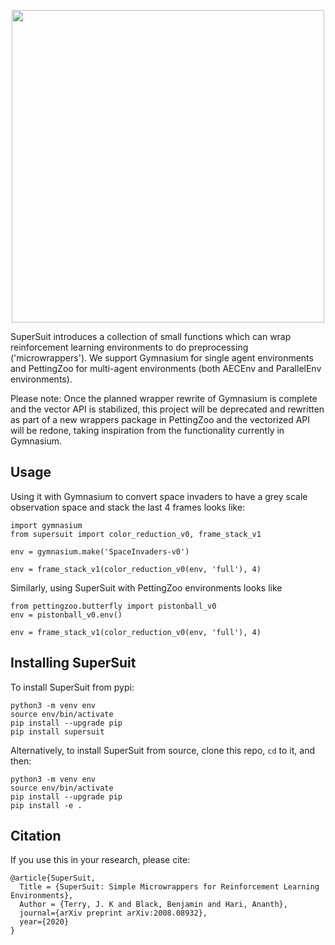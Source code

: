 <p align="center">
    <img src="https://raw.githubusercontent.com/Farama-Foundation/SuperSuit/master/supersuit-text.png" width="500px"/>
</p>


SuperSuit introduces a collection of small functions which can wrap reinforcement learning environments to do preprocessing ('microwrappers').
We support Gymnasium for single agent environments and PettingZoo for multi-agent environments (both AECEnv and ParallelEnv environments). 


Please note: Once the planned wrapper rewrite of Gymnasium is complete and the vector API is stabilized, this project will be deprecated and rewritten as part of a new wrappers package in PettingZoo and the vectorized API will be redone, taking inspiration from the functionality currently in Gymnasium.

## Usage
Using it with Gymnasium to convert space invaders to have a grey scale observation space and stack the last 4 frames looks like:

```
import gymnasium
from supersuit import color_reduction_v0, frame_stack_v1

env = gymnasium.make('SpaceInvaders-v0')

env = frame_stack_v1(color_reduction_v0(env, 'full'), 4)
```

Similarly, using SuperSuit with PettingZoo environments looks like

```
from pettingzoo.butterfly import pistonball_v0
env = pistonball_v0.env()

env = frame_stack_v1(color_reduction_v0(env, 'full'), 4)
```


## Installing SuperSuit
To install SuperSuit from pypi:

```
python3 -m venv env
source env/bin/activate
pip install --upgrade pip
pip install supersuit
```

Alternatively, to install SuperSuit from source, clone this repo, `cd` to it, and then:

```
python3 -m venv env
source env/bin/activate
pip install --upgrade pip
pip install -e .
```

## Citation

If you use this in your research, please cite:

```
@article{SuperSuit,
  Title = {SuperSuit: Simple Microwrappers for Reinforcement Learning Environments},
  Author = {Terry, J. K and Black, Benjamin and Hari, Ananth},
  journal={arXiv preprint arXiv:2008.08932},
  year={2020}
}
```
